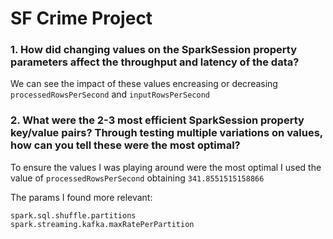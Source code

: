 # SF Crime Project

### 1. How did changing values on the SparkSession property parameters affect the throughput and latency of the data?

We can see the impact of these values encreasing or decreasing  `processedRowsPerSecond` and `inputRowsPerSecond`


### 2. What were the 2-3 most efficient SparkSession property key/value pairs? Through testing multiple variations on values, how can you tell these were the most optimal?

To ensure the values I was playing around were the most optimal I used the value of `processedRowsPerSecond` obtaining `341.8551515158866`

The params I found more relevant:

```
spark.sql.shuffle.partitions                
spark.streaming.kafka.maxRatePerPartition   
```
